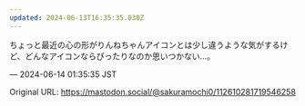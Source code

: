 ```yaml
---
updated: 2024-06-13T16:35:35.030Z
---
```


<p>ちょっと最近の心の形がりんねちゃんアイコンとは少し違うような気がするけど、どんなアイコンならぴったりなのか思いつかない…。</p>

&mdash; 2024-06-14 01:35:35 JST

Original URL: https://mastodon.social/@sakuramochi0/112610281719546258
